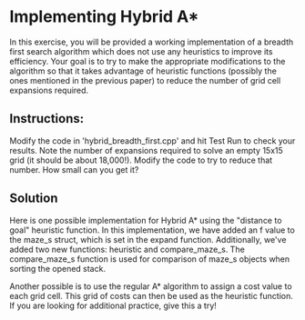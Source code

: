 # Implementing Hybrid A*

In this exercise, you will be provided a working implementation of a breadth first search algorithm which does not use
any heuristics to improve its efficiency. Your goal is to try to make the appropriate modifications to the algorithm so
that it takes advantage of heuristic functions (possibly the ones mentioned in the previous paper) to reduce the number
of grid cell expansions required.

## Instructions:
Modify the code in 'hybrid_breadth_first.cpp' and hit Test Run to check your results.
Note the number of expansions required to solve an empty 15x15 grid (it should be about 18,000!). Modify the code to
try to reduce that number. How small can you get it?

## Solution
Here is one possible implementation for Hybrid A* using the "distance to goal" heuristic function. In this
implementation, we have added an f value to the maze_s struct, which is set in the expand function. Additionally,
we've added two new functions: heuristic and compare_maze_s. The compare_maze_s function is used for comparison of
maze_s objects when sorting the opened stack.

Another possible is to use the regular A* algorithm to assign a cost value to each grid cell. This grid of costs can
then be used as the heuristic function. If you are looking for additional practice, give this a try!
